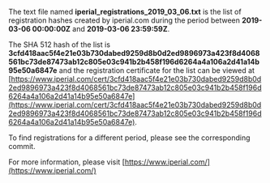 The text file named **iperial_registrations_2019_03_06.txt** is the list of registration hashes created by iperial.com during the period between **2019-03-06 00:00:00Z** and **2019-03-06 23:59:59Z**.

The SHA 512 hash of the list is **3cfd418aac5f4e21e03b730dabed9259d8b0d2ed9896973a423f8d4068561bc73de87473ab12c805e03c941b2b458f196d6264a4a106a2d41a14b95e50a6847e** and the registration certificate for the list can be viewed at [https://www.iperial.com/cert/3cfd418aac5f4e21e03b730dabed9259d8b0d2ed9896973a423f8d4068561bc73de87473ab12c805e03c941b2b458f196d6264a4a106a2d41a14b95e50a6847e](https://www.iperial.com/cert/3cfd418aac5f4e21e03b730dabed9259d8b0d2ed9896973a423f8d4068561bc73de87473ab12c805e03c941b2b458f196d6264a4a106a2d41a14b95e50a6847e).

To find registrations for a different period, please see the corresponding commit.

For more information, please visit [https://www.iperial.com/](https://www.iperial.com/)
